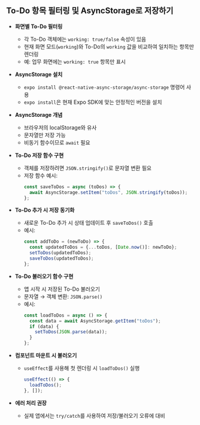 ## To-Do 항목 필터링 및 AsyncStorage로 저장하기

- **화면별 To-Do 필터링**
  - 각 To-Do 객체에는 `working: true/false` 속성이 있음
  - 현재 화면 모드(`working`)와 To-Do의 `working` 값을 비교하여 일치하는 항목만 렌더링
  - 예: 업무 화면에는 `working: true` 항목만 표시

- **AsyncStorage 설치**
  - `expo install @react-native-async-storage/async-storage` 명령어 사용
  - `expo install`은 현재 Expo SDK에 맞는 안정적인 버전을 설치

- **AsyncStorage 개념**
  - 브라우저의 localStorage와 유사
  - 문자열만 저장 가능
  - 비동기 함수이므로 `await` 필요

- **To-Do 저장 함수 구현**
  - 객체를 저장하려면 `JSON.stringify()`로 문자열 변환 필요
  - 저장 함수 예시:
    ```js
    const saveToDos = async (toDos) => {
      await AsyncStorage.setItem("toDos", JSON.stringify(toDos));
    };
    ```

- **To-Do 추가 시 저장 동기화**
  - 새로운 To-Do 추가 시 상태 업데이트 후 `saveToDos()` 호출
  - 예시:
    ```js
    const addToDo = (newToDo) => {
      const updatedToDos = {...toDos, [Date.now()]: newToDo};
      setToDos(updatedToDos);
      saveToDos(updatedToDos);
    };
    ```

- **To-Do 불러오기 함수 구현**
  - 앱 시작 시 저장된 To-Do 불러오기
  - 문자열 → 객체 변환: `JSON.parse()`
  - 예시:
    ```js
    const loadToDos = async () => {
      const data = await AsyncStorage.getItem("toDos");
      if (data) {
        setToDos(JSON.parse(data));
      }
    };
    ```

- **컴포넌트 마운트 시 불러오기**
  - `useEffect`를 사용해 첫 렌더링 시 `loadToDos()` 실행
    ```js
    useEffect(() => {
      loadToDos();
    }, []);
    ```

- **에러 처리 권장**
  - 실제 앱에서는 `try/catch`를 사용하여 저장/불러오기 오류에 대비
